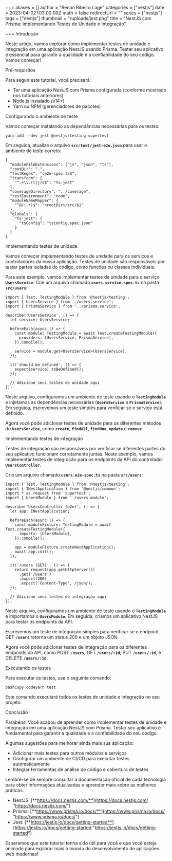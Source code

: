 +++
aliases = []
author = "Renan Ribeiro Lage"
categories = ["nestjs"]
date = 2023-04-02T03:00:00Z
math = false
redirectUrl = ""
series = ["nestjs"]
tags = ["nestjs"]
thumbnail = "/uploads/jest.png"
title = "NestJS com Prisma: Implementando Testes de Unidade e Integração"

+++
Introdução

Neste artigo, vamos explorar como implementar testes de unidade e integração em uma aplicação NestJS usando Prisma. Testar seu aplicativo é essencial para garantir a qualidade e a confiabilidade do seu código. Vamos começar!

Pré-requisitos

Para seguir este tutorial, você precisará:

* Ter uma aplicação NestJS com Prisma configurada (conforme mostrado nos tutoriais anteriores)
* Node.js instalado (v14+)
* Yarn ou NPM (gerenciadores de pacotes)

Configurando o ambiente de teste

Vamos começar instalando as dependências necessárias para os testes:

    yarn add --dev jest @nestjs/testing supertest

Em seguida, atualize o arquivo **`src/test/jest-e2e.json`** para usar o ambiente de teste correto:

    {
      "moduleFileExtensions": ["js", "json", "ts"],
      "rootDir": ".",
      "testRegex": ".e2e-spec.ts$",
      "transform": {
        "^.+\\.(t|j)s$": "ts-jest"
      },
      "coverageDirectory": "../coverage",
      "testEnvironment": "node",
      "moduleNameMapper": {
        "^@/(.*)$": "<rootDir>/src/$1"
      },
      "globals": {
        "ts-jest": {
          "tsConfig": "tsconfig.spec.json"
        }
      }
    }
    

Implementando testes de unidade

Vamos começar implementando testes de unidade para os serviços e controladores da nossa aplicação. Testes de unidade são responsáveis por testar partes isoladas do código, como funções ou classes individuais.

Para este exemplo, vamos implementar testes de unidade para o serviço **`UsersService`**. Crie um arquivo chamado **`users.service.spec.ts`** na pasta **`src/users`**:

    import { Test, TestingModule } from '@nestjs/testing';
    import { UsersService } from './users.service';
    import { PrismaService } from '../prisma.service';
    
    describe('UsersService', () => {
      let service: UsersService;
    
      beforeEach(async () => {
        const module: TestingModule = await Test.createTestingModule({
          providers: [UsersService, PrismaService],
        }).compile();
    
        service = module.get<UsersService>(UsersService);
      });
    
      it('should be defined', () => {
        expect(service).toBeDefined();
      });
    
      // Adicione seus testes de unidade aqui
    });
    

Neste arquivo, configuramos um ambiente de teste usando o **`TestingModule`** e injetamos as dependências necessárias (**`UsersService`** e **`PrismaService`**). Em seguida, escrevemos um teste simples para verificar se o serviço está definido.

Agora você pode adicionar testes de unidade para os diferentes métodos do **`UsersService`**, como **`create`**, **`findAll`**, **`findOne`**, **`update`** e **`remove`**.

Implementando testes de integração

Testes de integração são responsáveis por verificar se diferentes partes do seu aplicativo funcionam corretamente juntas. Neste exemplo, vamos implementar testes de integração para os endpoints da API do controlador **`UsersController`**.

Crie um arquivo chamado **`users.e2e-spec.ts`** na pasta **`src/users`**:

    import { Test, TestingModule } from '@nestjs/testing';
    import { INestApplication } from '@nestjs/common';
    import * as request from 'supertest';
    import { UsersModule } from './users.module';
    
    describe('UsersController (e2e)', () => {
      let app: INestApplication;
    
      beforeEach(async () => {
        const moduleFixture: TestingModule = await Test.createTestingModule({
          imports: [UsersModule],
        }).compile();
    
        app = moduleFixture.createNestApplication();
        await app.init();
      });
    
      it('/users (GET)', () => {
        return request(app.getHttpServer())
          .get('/users')
          .expect(200)
          .expect('Content-Type', /json/);
      });
    
      // Adicione seus testes de integração aqui
    });
    
    

Neste arquivo, configuramos um ambiente de teste usando o **`TestingModule`** e importamos o **`UsersModule`**. Em seguida, criamos um aplicativo NestJS para testar os endpoints da API.

Escrevemos um teste de integração simples para verificar se o endpoint GET **`/users`** retorna um status 200 e um objeto JSON.

Agora você pode adicionar testes de integração para os diferentes endpoints da API, como POST **`/users`**, GET **`/users/:id`**, PUT **`/users/:id`**, e DELETE **`/users/:id`**.

Executando os testes

Para executar os testes, use o seguinte comando:

    bashCopy codeyarn test
    

Este comando executará todos os testes de unidade e integração no seu projeto.

Conclusão

Parabéns! Você acabou de aprender como implementar testes de unidade e integração em uma aplicação NestJS com Prisma. Testar seu aplicativo é fundamental para garantir a qualidade e a confiabilidade do seu código.

Algumas sugestões para melhorar ainda mais sua aplicação:

* Adicionar mais testes para outros módulos e serviços
* Configurar um ambiente de CI/CD para executar testes automaticamente
* Integrar ferramentas de análise de código e cobertura de testes

Lembre-se de sempre consultar a documentação oficial de cada tecnologia para obter informações atualizadas e aprender mais sobre as melhores práticas:

* NestJS: [**https://docs.nestjs.com/**](https://docs.nestjs.com/ "https://docs.nestjs.com/")
* Prisma: [**https://www.prisma.io/docs/**](https://www.prisma.io/docs/ "https://www.prisma.io/docs/")
* Jest: [**https://jestjs.io/docs/getting-started**](https://jestjs.io/docs/getting-started "https://jestjs.io/docs/getting-started")

Esperamos que este tutorial tenha sido útil para você e que você esteja animado para explorar mais o mundo do desenvolvimento de aplicações web modernas!

